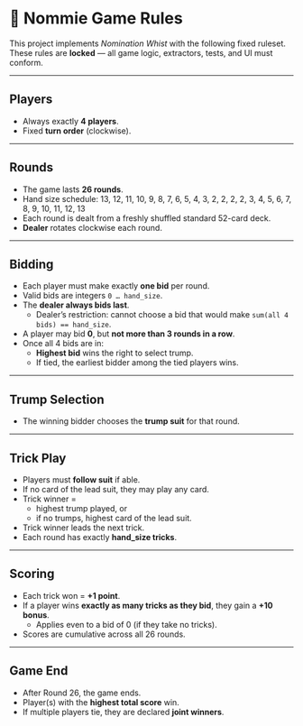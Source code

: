 # 🎲 Nommie Game Rules

This project implements *Nomination Whist* with the following fixed ruleset.
These rules are **locked** — all game logic, extractors, tests, and UI must conform.

---

## Players
- Always exactly **4 players**.
- Fixed **turn order** (clockwise).

---

## Rounds
- The game lasts **26 rounds**.
- Hand size schedule:
  13, 12, 11, 10, 9, 8, 7, 6, 5, 4, 3, 2,
  2, 2, 2,
  3, 4, 5, 6, 7, 8, 9, 10, 11, 12, 13
- Each round is dealt from a freshly shuffled standard 52-card deck.
- **Dealer** rotates clockwise each round.

---

## Bidding
- Each player must make exactly **one bid** per round.
- Valid bids are integers `0 … hand_size`.
- The **dealer always bids last**.
  - Dealer’s restriction: cannot choose a bid that would make
    `sum(all 4 bids) == hand_size`.
- A player may bid **0**, but **not more than 3 rounds in a row**.
- Once all 4 bids are in:
  - **Highest bid** wins the right to select trump.
  - If tied, the earliest bidder among the tied players wins.

---

## Trump Selection
- The winning bidder chooses the **trump suit** for that round.

---

## Trick Play
- Players must **follow suit** if able.
- If no card of the lead suit, they may play any card.
- Trick winner =
  - highest trump played, or
  - if no trumps, highest card of the lead suit.
- Trick winner leads the next trick.
- Each round has exactly **hand_size tricks**.

---

## Scoring
- Each trick won = **+1 point**.
- If a player wins **exactly as many tricks as they bid**, they gain a **+10 bonus**.
  - Applies even to a bid of 0 (if they take no tricks).
- Scores are cumulative across all 26 rounds.

---

## Game End
- After Round 26, the game ends.
- Player(s) with the **highest total score** win.
- If multiple players tie, they are declared **joint winners**.
